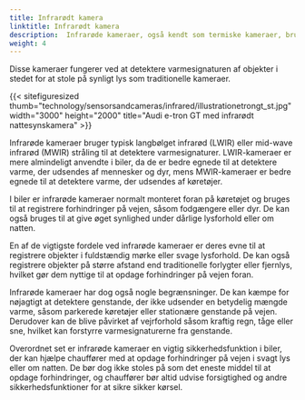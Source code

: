 ```yaml
---
title: Infrarødt kamera
linktitle: Infrarødt kamera
description:  Infrarøde kameraer, også kendt som termiske kameraer, bruges i nogle biler til forskellige formål såsom nattesyn, fodgængerdetektion og dyreregistrering.
weight: 4
---
```

<!-- markdownlint-disable MD033 -->
Disse kameraer fungerer ved at detektere varmesignaturen af ​​objekter i stedet for at stole på synligt lys som traditionelle kameraer.

{{< sitefiguresized thumb="technology/sensorsandcameras/infrared/illustrationetrongt_st.jpg" width="3000" height="2000" title="Audi e-tron GT med infrarødt nattesynskamera" >}}

Infrarøde kameraer bruger typisk langbølget infrarød (LWIR) eller mid-wave infrarød (MWIR) stråling til at detektere varmesignaturer. LWIR-kameraer er mere almindeligt anvendte i biler, da de er bedre egnede til at detektere varme, der udsendes af mennesker og dyr, mens MWIR-kameraer er bedre egnede til at detektere varme, der udsendes af køretøjer.

I biler er infrarøde kameraer normalt monteret foran på køretøjet og bruges til at registrere forhindringer på vejen, såsom fodgængere eller dyr. De kan også bruges til at give øget synlighed under dårlige lysforhold eller om natten.

En af de vigtigste fordele ved infrarøde kameraer er deres evne til at registrere objekter i fuldstændig mørke eller svage lysforhold. De kan også registrere objekter på større afstand end traditionelle forlygter eller fjernlys, hvilket gør dem nyttige til at opdage forhindringer på vejen foran.

Infrarøde kameraer har dog også nogle begrænsninger. De kan kæmpe for nøjagtigt at detektere genstande, der ikke udsender en betydelig mængde varme, såsom parkerede køretøjer eller stationære genstande på vejen. Derudover kan de blive påvirket af vejrforhold såsom kraftig regn, tåge eller sne, hvilket kan forstyrre varmesignaturerne fra genstande.

Overordnet set er infrarøde kameraer en vigtig sikkerhedsfunktion i biler, der kan hjælpe chauffører med at opdage forhindringer på vejen i svagt lys eller om natten. De bør dog ikke stoles på som det eneste middel til at opdage forhindringer, og chauffører bør altid udvise forsigtighed og andre sikkerhedsfunktioner for at sikre sikker kørsel.